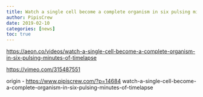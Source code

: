 ```yaml
---
title: Watch a single cell become a complete organism in six pulsing minutes of timelapse
author: PipisCrew
date: 2019-02-10
categories: [news]
toc: true
---
```


https://aeon.co/videos/watch-a-single-cell-become-a-complete-organism-in-six-pulsing-minutes-of-timelapse

https://vimeo.com/315487551

origin - https://www.pipiscrew.com/?p=14684 watch-a-single-cell-become-a-complete-organism-in-six-pulsing-minutes-of-timelapse